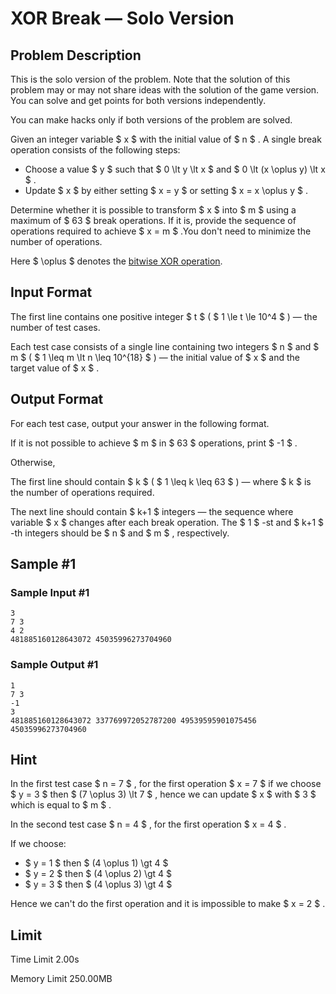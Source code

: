 # XOR Break — Solo Version

## Problem Description

This is the solo version of the problem. Note that the solution of this problem may or may not share ideas with the solution of the game version. You can solve and get points for both versions independently.

You can make hacks only if both versions of the problem are solved.

Given an integer variable $ x $ with the initial value of $ n $ . A single break operation consists of the following steps:

- Choose a value $ y $ such that $ 0 \lt y \lt x $ and $ 0 \lt (x \oplus y) \lt x $ .
- Update $ x $ by either setting $ x = y $ or setting $ x = x \oplus y $ .

 Determine whether it is possible to transform $ x $ into $ m $ using a maximum of $ 63 $ break operations. If it is, provide the sequence of operations required to achieve $ x = m $ .You don't need to minimize the number of operations.

Here $ \oplus $ denotes the [bitwise XOR operation](https://en.wikipedia.org/wiki/Bitwise_operation#XOR).

## Input Format

The first line contains one positive integer $ t $ ( $ 1 \le t \le 10^4 $ ) — the number of test cases.

Each test case consists of a single line containing two integers $ n $ and $ m $ ( $ 1 \leq m \lt n \leq 10^{18} $ ) — the initial value of $ x $ and the target value of $ x $ .

## Output Format

For each test case, output your answer in the following format.

If it is not possible to achieve $ m $ in $ 63 $ operations, print $ -1 $ .

Otherwise,

The first line should contain $ k $ ( $ 1 \leq k \leq 63 $ ) — where $ k $ is the number of operations required.

The next line should contain $ k+1 $ integers — the sequence where variable $ x $ changes after each break operation. The $ 1 $ -st and $ k+1 $ -th integers should be $ n $ and $ m $ , respectively.

## Sample #1

### Sample Input #1

```
3
7 3
4 2
481885160128643072 45035996273704960
```

### Sample Output #1

```
1
7 3
-1
3
481885160128643072 337769972052787200 49539595901075456 45035996273704960
```

## Hint

In the first test case $ n = 7 $ , for the first operation $ x = 7 $ if we choose $ y = 3 $ then $ (7 \oplus 3) \lt 7 $ , hence we can update $ x $ with $ 3 $ which is equal to $ m $ .

In the second test case $ n = 4 $ , for the first operation $ x = 4 $ .

If we choose:

- $ y = 1 $ then $ (4 \oplus 1) \gt 4 $
- $ y = 2 $ then $ (4 \oplus 2) \gt 4 $
- $ y = 3 $ then $ (4 \oplus 3) \gt 4 $

Hence we can't do the first operation and it is impossible to make $ x = 2 $ .

## Limit



Time Limit
2.00s

Memory Limit
250.00MB